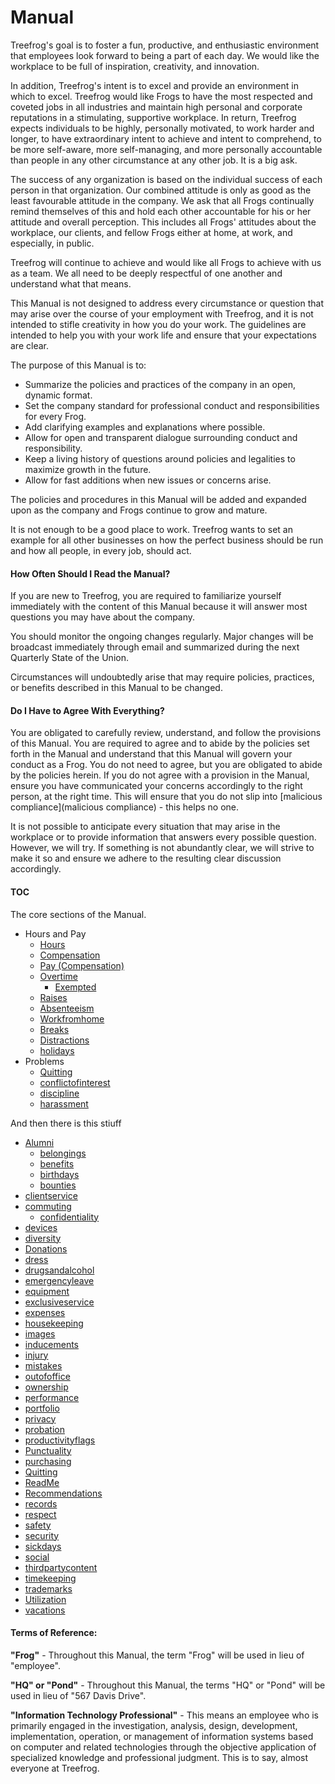 # Manual

Treefrog's goal is to foster a fun, productive, and enthusiastic environment that employees look forward to being a part of each day. We would like the workplace to be full of inspiration, creativity, and innovation.

In addition, Treefrog's intent is to excel and provide an environment in which to excel. Treefrog would like Frogs to have the most respected and coveted jobs in all industries and maintain high personal and corporate reputations in a stimulating, supportive workplace. In return, Treefrog expects individuals to be highly, personally motivated, to work harder and longer, to have extraordinary intent to achieve and intent to comprehend, to be more self-aware, more self-managing, and more personally accountable than people in any other circumstance at any other job. It is a big ask.

The success of any organization is based on the individual success of each person in that organization. Our combined attitude is only as good as the least favourable attitude in the company. We ask that all Frogs continually remind themselves of this and hold each other accountable for his or her attitude and overall perception. This includes all Frogs' attitudes about the workplace, our clients, and fellow Frogs either at home, at work, and especially, in public.

Treefrog will continue to achieve and would like all Frogs to achieve with us as a team. We all need to be deeply respectful of one another and understand what that means.

This Manual is not designed to address every circumstance or question that may arise over the course of your employment with Treefrog, and it is not intended to stifle creativity in how you do your work. The guidelines are intended to help you with your work life and ensure that your expectations are clear.

The purpose of this Manual is to:

- Summarize the policies and practices of the company in an open, dynamic format.
- Set the company standard for professional conduct and responsibilities for every Frog.
- Add clarifying examples and explanations where possible.
- Allow for open and transparent dialogue surrounding conduct and responsibility.
- Keep a living history of questions around policies and legalities to maximize growth in the future.
- Allow for fast additions when new issues or concerns arise.

The policies and procedures in this Manual will be added and expanded upon as the company and Frogs continue to grow and mature.

It is not enough to be a good place to work. Treefrog wants to set an example for all other businesses on how the perfect business should be run and how all people, in every job, should act.

#### How Often Should I Read the Manual?

If you are new to Treefrog, you are required to familiarize yourself immediately with the content of this Manual because it will answer most questions you may have about the company.

You should monitor the ongoing changes regularly. Major changes will be broadcast immediately through email and summarized during the next Quarterly State of the Union.

Circumstances will undoubtedly arise that may require policies, practices, or benefits described in this Manual to be changed.

#### Do I Have to Agree With Everything?

You are obligated to carefully review, understand, and follow the provisions of this Manual. You are required to agree and to abide by the policies set forth in the Manual and understand that this Manual will govern your conduct as a Frog. You do not need to agree, but you are obligated to abide by the policies herein. If you do not agree with a provision in the Manual, ensure you have communicated your concerns accordingly to the right person, at the right time. This will ensure that you do not slip into [malicious compliance](malicious compliance) - this helps no one.

It is not possible to anticipate every situation that may arise in the workplace or to provide information that answers every possible question. However, we will try. If something is not abundantly clear, we will strive to make it so and ensure we adhere to the resulting clear discussion accordingly.

#### TOC

The core sections of the Manual.

* Hours and Pay
	* [Hours](Manual/hours.md)
	* [Compensation](Manual/Compensation.md)
	* [Pay (Compensation)](Manual/pay.md)
	* [Overtime](Manual/overtime.md)
		* [Exempted](Manual/Exempted.md)
	* [Raises](Manual/raises.md)
	* [Absenteeism](Manual/absenteeism.md)
	* [Workfromhome](Manual/workfromhome.md)
	* [Breaks](Manual/breaks.md)
	* [Distractions](Manual/distractions.md)
	* [holidays](Manual/holidays.md)
* Problems
	* [Quitting](Manual/Quitting.md)
	* [conflictofinterest](Manual/conflictofinterest.md)
	* [discipline](Manual/discipline.md)
	* [harassment](Manual/harassment.md)


And then there is this stiuff

* [Alumni](Manual/Alumni.md)
	* [belongings](Manual/belongings.md)
	* [benefits](Manual/benefits.md)
	* [birthdays](Manual/birthdays.md)
	* [bounties](Manual/bounties.md)
* [clientservice](Manual/clientservice.md)
* [commuting](Manual/commuting.md)
	* [confidentiality](Manual/confidentiality.md)
* [devices](Manual/devices.md)
* [diversity](Manual/diversity.md)
* [Donations](Manual/Donations.md)
* [dress](Manual/dress.md)
* [drugsandalcohol](Manual/drugsandalcohol.md)
* [emergencyleave](Manual/emergencyleave.md)
* [equipment](Manual/equipment.md)
* [exclusiveservice](Manual/exclusiveservice.md)
* [expenses](Manual/expenses.md)
* [housekeeping](Manual/housekeeping.md)
* [images](Manual/images.md)
* [inducements](Manual/inducements.md)
* [injury](Manual/injury.md)
* [mistakes](Manual/mistakes.md)
* [outofoffice](Manual/outofoffice.md)
* [ownership](Manual/ownership.md)
* [performance](Manual/performance.md)
* [portfolio](Manual/portfolio.md)
* [privacy](Manual/privacy.md)
* [probation](Manual/probation.md)
* [productivityflags](Manual/productivityflags.md)
* [Punctuality](Manual/Punctuality.md)
* [purchasing](Manual/purchasing.md)
* [Quitting](Manual/Quitting.md)
* [ReadMe](Manual/ReadMe.md)
* [Recommendations](Manual/Recommendations.md)
* [records](Manual/records.md)
* [respect](Manual/respect.md)
* [safety](Manual/safety.md)
* [security](Manual/security.md)
* [sickdays](Manual/sickdays.md)
* [social](Manual/social.md)
* [thirdpartycontent](Manual/thirdpartycontent.md)
* [timekeeping](Manual/timekeeping.md)
* [trademarks](Manual/trademarks.md)
* [Utilization](Manual/Utilization.md)
* [vacations](Manual/vacations.md)


#### Terms of Reference:

**"Frog"** - Throughout this Manual, the term "Frog" will be used in lieu of "employee".

**"HQ" or "Pond"** - Throughout this Manual, the terms "HQ" or "Pond" will be used in lieu of "567 Davis Drive".

**"Information Technology Professional"** - This means an employee who is primarily engaged in the investigation, analysis, design, development, implementation, operation, or management of information systems based on computer and related technologies through the objective application of specialized knowledge and professional judgment. This is to say, almost everyone at Treefrog.


